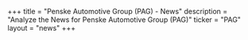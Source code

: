 +++
title = "Penske Automotive Group (PAG) - News"
description = "Analyze the News for Penske Automotive Group (PAG)"
ticker = "PAG"
layout = "news"
+++

